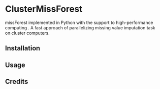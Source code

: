 # ClusterMissForest

missForest implemented in Python with the support to high-performance computing
. A fast approach of parallelizing missing value imputation task on cluster
computers.


## Installation

## Usage

<!-- ## Contributing -->

## Credits